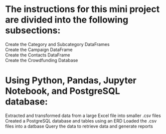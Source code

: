 # The instructions for this mini project are divided into the following subsections:

Create the Category and Subcategory DataFrames <br>
Create the Campaign DataFrame<br>
Create the Contacts DataFrame<br>
Create the Crowdfunding Database<br>

# Using Python, Pandas, Jupyter Notebook, and PostgreSQL database:

Extracted and transformed data from a large Excel file into smaller .csv files
Created a PostgreSQL database and tables using an ERD
Loaded the .csv files into a datbase
Query the data to retrieve data and generate reports
